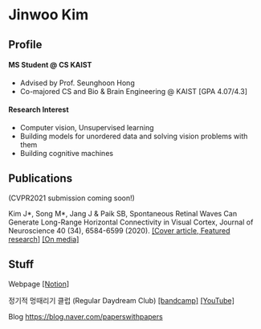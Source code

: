 # Jinwoo Kim

## Profile
#### MS Student @ CS KAIST
* Advised by Prof. Seunghoon Hong
* Co-majored CS and Bio & Brain Engineering @ KAIST [GPA 4.07/4.3]

#### Research Interest
* Computer vision, Unsupervised learning
* Building models for unordered data and solving vision problems with them
* Building cognitive machines

## Publications
(CVPR2021 submission coming soon!)

Kim J*, Song M*, Jang J & Paik SB, Spontaneous Retinal Waves Can Generate Long-Range Horizontal Connectivity in Visual Cortex, Journal of Neuroscience 40 (34), 6584-6599 (2020). [[Cover article, Featured research]](https://www.jneurosci.org/content/40/34/6584) [[On media]](https://www.chosun.com/site/data/html_dir/2020/08/21/2020082101263.html)

## Stuff
Webpage [[Notion]](https://www.notion.so/jw9730/a6f2de079fb445f4b97c0c1f6f52c2ec?v=1b00248f1c7c44259d9b78d7d3c6d588)

정기적 멍때리기 클럽 (Regular Daydream Club) [[bandcamp]](https://regulardaydreamclub.bandcamp.com/) [[YouTube]](https://www.youtube.com/channel/UCS8ikeK2J3Rr_EBniujmhLA)

Blog https://blog.naver.com/paperswithpapers
